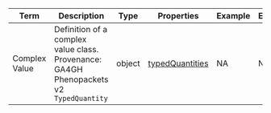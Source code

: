 |Term | Description | Type | Properties | Example | Enum|
| ---| ---| ---| ---| ---| --- |
| Complex Value | Definition of a complex value class. Provenance: GA4GH Phenopackets v2 `TypedQuantity` | object | [typedQuantities](./typedQuantities.md) | NA | NA|
